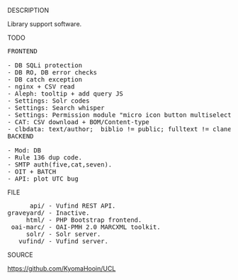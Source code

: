 
DESCRIPTION

Library support software.

TODO
<pre>
FRONTEND

- DB SQLi protection
- DB RO, DB error checks
- DB catch exception
- nginx + CSV read
- Aleph: tooltip + add query JS
- Settings: Solr codes
- Settings: Search whisper
- Settings: Permission module "micro icon button multiselect radio group".
- CAT: CSV download + BOM/Content-type
- clbdata: text/author;  biblio != public; fulltext != clanek
BACKEND

- Mod: DB
- Rule 136 dup code.
- SMTP auth(five,cat,seven).
- OIT + BATCH
- API: plot UTC bug
</pre>
FILE
<pre>
      api/ - Vufind REST API.
graveyard/ - Inactive.
     html/ - PHP Bootstrap frontend.
 oai-marc/ - OAI-PMH 2.0 MARCXML toolkit.
     solr/ - Solr server.
   vufind/ - Vufind server.
</pre>
SOURCE

https://github.com/KyomaHooin/UCL
